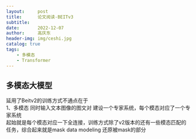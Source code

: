 ```yaml
---
layout:     post
title:      论文阅读-BEITv3
subtitle:   
date:       2022-12-07
author:     高庆东
header-img: img/ceshi.jpg
catalog: true
tags:
    - 多模态
    - Transformer
---
```


## 多模态大模型
延用了Beitv2的训练方式不通点在于  
1、多模态
同时输入文本图像的图文对
建设一个专家系统，每个模态对应了一个专家系统  
起始就是每个模态对应一下全连接，训练方式除了v2版本的还有一些模态匹配的  
任务，综合起来就是mask data modeling 还原被mask的部分

